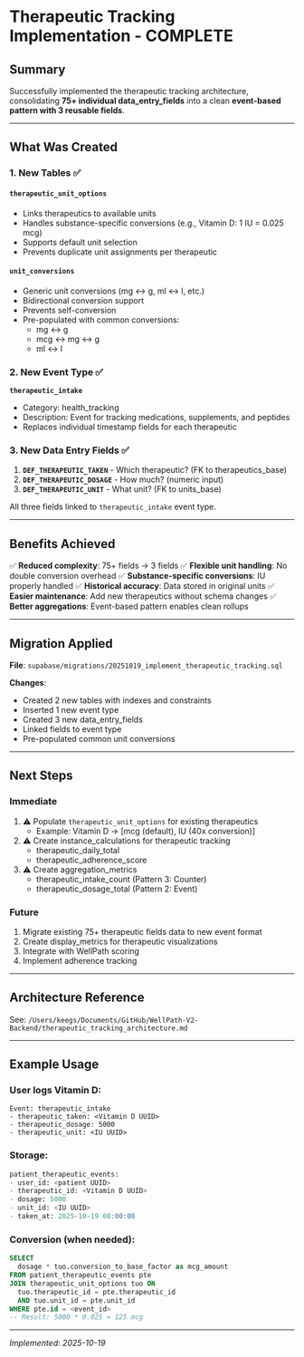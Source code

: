 # Therapeutic Tracking Implementation - COMPLETE

## Summary
Successfully implemented the therapeutic tracking architecture, consolidating **75+ individual data_entry_fields** into a clean **event-based pattern with 3 reusable fields**.

---

## What Was Created

### 1. New Tables ✅

#### `therapeutic_unit_options`
- Links therapeutics to available units
- Handles substance-specific conversions (e.g., Vitamin D: 1 IU = 0.025 mcg)
- Supports default unit selection
- Prevents duplicate unit assignments per therapeutic

#### `unit_conversions`
- Generic unit conversions (mg ↔ g, ml ↔ l, etc.)
- Bidirectional conversion support
- Prevents self-conversion
- Pre-populated with common conversions:
  - mg ↔ g
  - mcg ↔ mg ↔ g
  - ml ↔ l

### 2. New Event Type ✅

**`therapeutic_intake`**
- Category: health_tracking
- Description: Event for tracking medications, supplements, and peptides
- Replaces individual timestamp fields for each therapeutic

### 3. New Data Entry Fields ✅

1. **`DEF_THERAPEUTIC_TAKEN`** - Which therapeutic? (FK to therapeutics_base)
2. **`DEF_THERAPEUTIC_DOSAGE`** - How much? (numeric input)
3. **`DEF_THERAPEUTIC_UNIT`** - What unit? (FK to units_base)

All three fields linked to `therapeutic_intake` event type.

---

## Benefits Achieved

✅ **Reduced complexity**: 75+ fields → 3 fields
✅ **Flexible unit handling**: No double conversion overhead
✅ **Substance-specific conversions**: IU properly handled
✅ **Historical accuracy**: Data stored in original units
✅ **Easier maintenance**: Add new therapeutics without schema changes
✅ **Better aggregations**: Event-based pattern enables clean rollups

---

## Migration Applied

**File**: `supabase/migrations/20251019_implement_therapeutic_tracking.sql`

**Changes**:
- Created 2 new tables with indexes and constraints
- Inserted 1 new event type
- Created 3 new data_entry_fields
- Linked fields to event type
- Pre-populated common unit conversions

---

## Next Steps

### Immediate
1. ⚠️ Populate `therapeutic_unit_options` for existing therapeutics
   - Example: Vitamin D → [mcg (default), IU (40x conversion)]
2. ⚠️ Create instance_calculations for therapeutic tracking
   - therapeutic_daily_total
   - therapeutic_adherence_score
3. ⚠️ Create aggregation_metrics
   - therapeutic_intake_count (Pattern 3: Counter)
   - therapeutic_dosage_total (Pattern 2: Event)

### Future
1. Migrate existing 75+ therapeutic fields data to new event format
2. Create display_metrics for therapeutic visualizations
3. Integrate with WellPath scoring
4. Implement adherence tracking

---

## Architecture Reference

See: `/Users/keegs/Documents/GitHub/WellPath-V2-Backend/therapeutic_tracking_architecture.md`

---

## Example Usage

### User logs Vitamin D:
```
Event: therapeutic_intake
- therapeutic_taken: <Vitamin D UUID>
- therapeutic_dosage: 5000
- therapeutic_unit: <IU UUID>
```

### Storage:
```sql
patient_therapeutic_events:
- user_id: <patient UUID>
- therapeutic_id: <Vitamin D UUID>
- dosage: 5000
- unit_id: <IU UUID>
- taken_at: 2025-10-19 08:00:00
```

### Conversion (when needed):
```sql
SELECT
  dosage * tuo.conversion_to_base_factor as mcg_amount
FROM patient_therapeutic_events pte
JOIN therapeutic_unit_options tuo ON
  tuo.therapeutic_id = pte.therapeutic_id
  AND tuo.unit_id = pte.unit_id
WHERE pte.id = <event_id>
-- Result: 5000 * 0.025 = 125 mcg
```

---

*Implemented: 2025-10-19*
